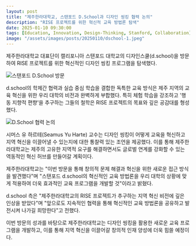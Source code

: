 ```yaml
---
layout: post
title: "제주한라대학교, 스탠포드 D.School과 디자인 씽킹 협력 논의"
description: "RISE 프로젝트를 위한 혁신적 교육 방법론 탐색"
date: 2025-01-10 09:30:00
tags: [Education, Innovation, Design-Thinking, Stanford, Collaboration]
image: "/assets/images/posts/20250110/dschool-1.jpeg"
---
```


제주한라대학교 대표단이 캘리포니아 스탠포드 대학교의 디자인스쿨(d.school)을 방문하여 RISE 프로젝트를 위한 혁신적인 디자인 씽킹 프로그램을 탐색했다.

![스탠포드 D.School 방문](/assets/images/posts/20250110/dschool-2.jpeg)

d.school의 학제간 협력과 실습 중심 학습을 결합한 독특한 교육 방식은 제주 지역의 교육 혁신을 위한 우리 대학의 비전과 완벽하게 부합했다. 특히 체험 학습을 강조하고 '행동 지향적 편향'을 추구하는 그들의 철학은 RISE 프로젝트의 목표와 깊은 공감대를 형성했다.

![D.School 협력 논의](/assets/images/posts/20250110/dschool-3.jpeg)

시머스 유 하르테(Seamus Yu Harte) 교수는 디자인 씽킹이 어떻게 교육을 혁신하고 지역 혁신을 이끌어낼 수 있는지에 대한 통찰력 있는 조언을 제공했다. 이를 통해 제주한라대학교는 제주의 고유한 지역적 요구를 해결하면서도 글로벌 연계를 강화할 수 있는 역동적인 혁신 허브를 만들어갈 계획이다.

제주한라대학교는 "이번 방문을 통해 창의적 문제 해결과 혁신을 위한 새로운 접근 방식을 발견했다"며 "스탠포드 d.school의 혁신적인 교육 방법론을 우리 대학의 상황에 맞게 적용하여 더욱 효과적인 교육 프로그램을 개발할 것"이라고 밝혔다.

d.school 측은 "제주한라대학교의 RISE 프로젝트가 추구하는 지역 혁신 비전에 깊은 인상을 받았다"며 "앞으로도 지속적인 협력을 통해 혁신적인 교육 방법론을 공유하고 발전시켜 나가길 희망한다"고 전했다.

이번 방문의 성과를 바탕으로 제주한라대학교는 디자인 씽킹을 활용한 새로운 교육 프로그램을 개발하고, 이를 통해 지역 혁신을 이끌어갈 창의적 인재 양성에 더욱 힘쓸 예정이다.